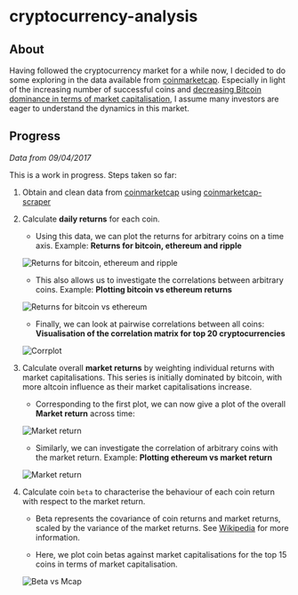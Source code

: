 # cryptocurrency-analysis

## About

Having followed the cryptocurrency market for a while now, I decided to do some exploring in the data available from [coinmarketcap](https://coinmarketcap.com).
Especially in light of the increasing number of successful coins and [decreasing Bitcoin dominance in terms of market capitalisation](https://coinmarketcap.com/charts/#btc-percentage), I assume many investors are eager to understand the dynamics in this market.

## Progress

*Data from 09/04/2017*

This is a work in progress. Steps taken so far:

1. Obtain and clean data from [coinmarketcap](https://coinmarketcap.com) using [coinmarketcap-scraper](https://github.com/prouast/coinmarketcap-scraper)

2. Calculate **daily returns** for each coin.

	- Using this data, we can plot the returns for arbitrary coins on a time axis. Example: **Returns for bitcoin, ethereum and ripple**

	![Returns for bitcoin, ethereum and ripple](https://raw.githubusercontent.com/prouast/cryptocurrency-analysis/master/Coin-returns.png?style=centerme)

	- This also allows us to investigate the correlations between arbitrary coins. Example: **Plotting bitcoin vs ethereum returns**
	
	![Returns for bitcoin vs ethereum](https://raw.githubusercontent.com/prouast/cryptocurrency-analysis/master/Bitcoin-vs-ethereum-returns.png?style=centerme)

	- Finally, we can look at pairwise correlations between all coins: **Visualisation of the correlation matrix for top 20 cryptocurrencies**
	
	![Corrplot](https://raw.githubusercontent.com/prouast/cryptocurrency-analysis/master/Corrplot.png?style=centerme)

3. Calculate overall **market returns** by weighting individual returns with market capitalisations.
   This series is initially dominated by bitcoin, with more altcoin influence as their market capitalisations increase.

	- Corresponding to the first plot, we can now give a plot of the overall **Market return** across time:

	![Market return](https://raw.githubusercontent.com/prouast/cryptocurrency-analysis/master/Market-return.png?style=centerme)

	- Similarly, we can investigate the correlation of arbitrary coins with the market return. Example: **Plotting ethereum vs market return**
	
	![Market return](https://raw.githubusercontent.com/prouast/cryptocurrency-analysis/master/Ethereum-vs-market-return.png?style=centerme)
	
4. Calculate coin `beta` to characterise the behaviour of each coin return with respect to the market return.

	- Beta represents the covariance of coin returns and market returns, scaled by the variance of the market returns.
	  See [Wikipedia](https://en.wikipedia.org/wiki/Capital_asset_pricing_model) for more information.
	  	  
	- Here, we plot coin betas against market capitalisations for the top 15 coins in terms of market capitalisation.
	
	![Beta vs Mcap](https://raw.githubusercontent.com/prouast/cryptocurrency-analysis/master/Ethereum-vs-market-return.png?style=centerme)
